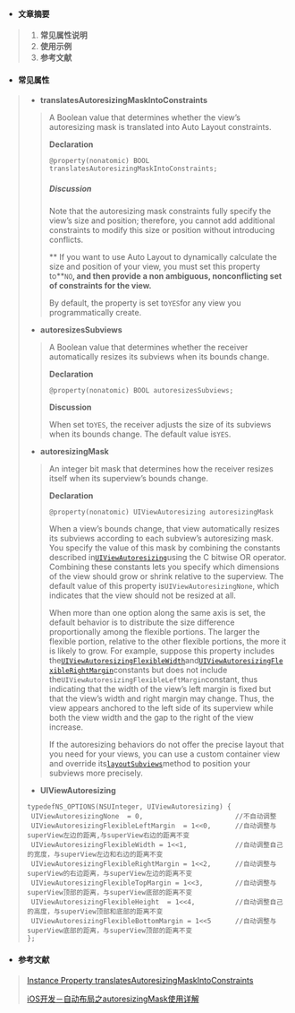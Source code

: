 * #### **文章摘要**

> 1. **常见属性说明**
> 2. **使用示例**
> 3. **参考文献**

* #### 常见属性

> * **translatesAutoresizingMaskIntoConstraints**
>
> > A Boolean value that determines whether the view’s autoresizing mask is translated into Auto Layout constraints.
> >
> > **Declaration**
> >
> > ```
> > @property(nonatomic) BOOL translatesAutoresizingMaskIntoConstraints;
> > ```
> >
> > ##### Discussion
> >
> > Note that the autoresizing mask constraints fully specify the view’s size and position; therefore, you cannot add additional constraints to modify this size or position without introducing conflicts.
> >
> > ** If you want to use Auto Layout to dynamically calculate the size and position of your view, you must set this property to**`NO`**, and then provide a non ambiguous, nonconflicting set of constraints for the view.**
> >
> > By default, the property is set to`YES`for any view you programmatically create.
>
>
> * **autoresizesSubviews**
>
> > A Boolean value that determines whether the receiver automatically resizes its subviews when its bounds change.
> >
> > **Declaration**
> >
> > ```
> > @property(nonatomic) BOOL autoresizesSubviews;
> > ```
> >
> > **Discussion**
> >
> > When set to`YES`, the receiver adjusts the size of its subviews when its bounds change. The default value is`YES`.
>
>
> * **autoresizingMask**
>
> > An integer bit mask that determines how the receiver resizes itself when its superview’s bounds change.
> >
> > **Declaration**
> >
> > ```
> > @property(nonatomic) UIViewAutoresizing autoresizingMask
> > ```
> >
> > When a view’s bounds change, that view automatically resizes its subviews according to each subview’s autoresizing mask. You specify the value of this mask by combining the constants described in[`UIViewAutoresizing`](https://developer.apple.com/documentation/uikit/uiviewautoresizing?language=objc)using the C bitwise OR operator. Combining these constants lets you specify which dimensions of the view should grow or shrink relative to the superview. The default value of this property is`UIViewAutoresizingNone`, which indicates that the view should not be resized at all.
> >
> > When more than one option along the same axis is set, the default behavior is to distribute the size difference proportionally among the flexible portions. The larger the flexible portion, relative to the other flexible portions, the more it is likely to grow. For example, suppose this property includes the[`UIViewAutoresizingFlexibleWidth`](https://developer.apple.com/documentation/uikit/uiviewautoresizing/uiviewautoresizingflexiblewidth?language=objc)and[`UIViewAutoresizingFlexibleRightMargin`](https://developer.apple.com/documentation/uikit/uiviewautoresizing/uiviewautoresizingflexiblerightmargin?language=objc)constants but does not include the`UIViewAutoresizingFlexibleLeftMargin`constant, thus indicating that the width of the view’s left margin is fixed but that the view’s width and right margin may change. Thus, the view appears anchored to the left side of its superview while both the view width and the gap to the right of the view increase.
> >
> > If the autoresizing behaviors do not offer the precise layout that you need for your views, you can use a custom container view and override its[`layoutSubviews`](https://developer.apple.com/documentation/uikit/uiview/1622482-layoutsubviews?language=objc)method to position your subviews more precisely.
>
>
> * **UIViewAutoresizing**
>
> ```
> typedefNS_OPTIONS(NSUInteger, UIViewAutoresizing) {
>  UIViewAutoresizingNone  = 0,                       //不自动调整
>  UIViewAutoresizingFlexibleLeftMargin  = 1<<0,      //自动调整与superView左边的距离,与superView右边的距离不变
>  UIViewAutoresizingFlexibleWidth = 1<<1,            //自动调整自己的宽度，与superView左边和右边的距离不变
>  UIViewAutoresizingFlexibleRightMargin = 1<<2,      //自动调整与superView的右边距离，与superView左边的距离不变
>  UIViewAutoresizingFlexibleTopMargin = 1<<3,        //自动调整与superView顶部的距离，与superView底部的距离不变
>  UIViewAutoresizingFlexibleHeight  = 1<<4,          //自动调整自己的高度，与superView顶部和底部的距离不变
>  UIViewAutoresizingFlexibleBottomMargin = 1<<5      //自动调整与superView底部的距离，与superView顶部的距离不变
> };
> ```



* #### 参考文献

> [Instance Property translatesAutoresizingMaskIntoConstraints](https://developer.apple.com/documentation/uikit/uiview/1622572-translatesautoresizingmaskintoco?language=objc)
>
> [iOS开发－自动布局之autoresizingMask使用详解](https://www.cnblogs.com/GarveyCalvin/p/4165151.html)



